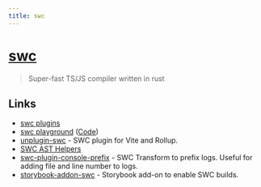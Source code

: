 ```yaml
---
title: swc
---
```


# [swc](https://github.com/swc-project/swc)

> Super-fast TS/JS compiler written in rust

## Links

- [swc plugins](https://github.com/swc-project/plugins)
- [swc playground](https://play.swc.rs/) ([Code](https://github.com/swc-project/swc-playground))
- [unplugin-swc](https://github.com/egoist/unplugin-swc) - SWC plugin for Vite and Rollup.
- [SWC AST Helpers](https://github.com/aelbore/swc-ast-helpers)
- [swc-plugin-console-prefix](https://github.com/williamtetlow/swc-plugin-console-prefix) - SWC Transform to prefix logs. Useful for adding file and line number to logs.
- [storybook-addon-swc](https://github.com/Karibash/storybook-addon-swc) - Storybook add-on to enable SWC builds.

